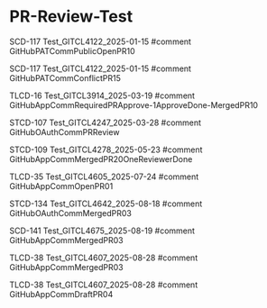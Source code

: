 # PR-Review-Test

SCD-117 Test_GITCL4122_2025-01-15 #comment GitHubPATCommPublicOpenPR10

SCD-117 Test_GITCL4122_2025-01-15 #comment GitHubPATCommConflictPR15

TLCD-16 Test_GITCL3914_2025-03-19 #comment GitHubAppCommRequiredPRApprove-1ApproveDone-MergedPR10

STCD-107 Test_GITCL4247_2025-03-28 #comment GitHubOAuthCommPRReview

STCD-109 Test_GITCL4278_2025-05-23 #comment GitHubAppCommMergedPR20OneReviewerDone

TLCD-35 Test_GITCL4605_2025-07-24 #comment GitHubAppCommOpenPR01

STCD-134 Test_GITCL4642_2025-08-18 #comment GitHubOAuthCommMergedPR03

SCD-141 Test_GITCL4675_2025-08-19 #comment GitHubAppCommMergedPR03

TLCD-38 Test_GITCL4607_2025-08-28 #comment GitHubAppCommMergedPR03

TLCD-38 Test_GITCL4607_2025-08-28 #comment GitHubAppCommDraftPR04



